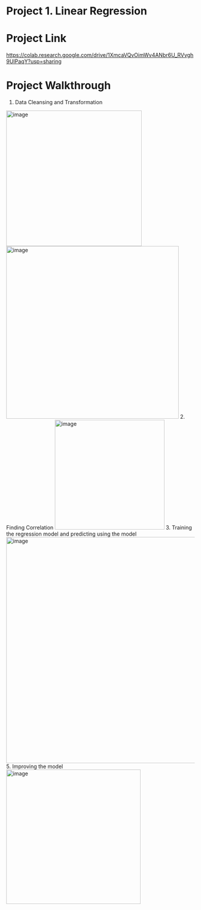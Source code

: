 # Project 1. Linear Regression 

# Project Link
https://colab.research.google.com/drive/1XmcaVQvOimWv4ANbr6U_RVvgh9UIPaqY?usp=sharing

# Project Walkthrough
1. Data Cleansing and Transformation
<img width="362" alt="image" src="https://user-images.githubusercontent.com/129648107/229442184-65c4dcad-6f63-4373-9259-86b0b2d28855.png">
<img width="461" alt="image" src="https://user-images.githubusercontent.com/129648107/229442388-fb831651-6f70-4daa-a798-5768a79600b2.png">
2. Finding Correlation
<img width="293" alt="image" src="https://user-images.githubusercontent.com/129648107/229442540-4debf902-9802-4ed9-9c2d-5bfb83a452f3.png">
3. Training the regression model and predicting using the model
<img width="604" alt="image" src="https://user-images.githubusercontent.com/129648107/229443044-8f5d18e8-6ba5-4cb7-8a58-9a7934bd3a39.png">
5. Improving the model
<img width="359" alt="image" src="https://user-images.githubusercontent.com/129648107/229442856-008053a7-7929-4574-8f29-605ffb20ec21.png">


